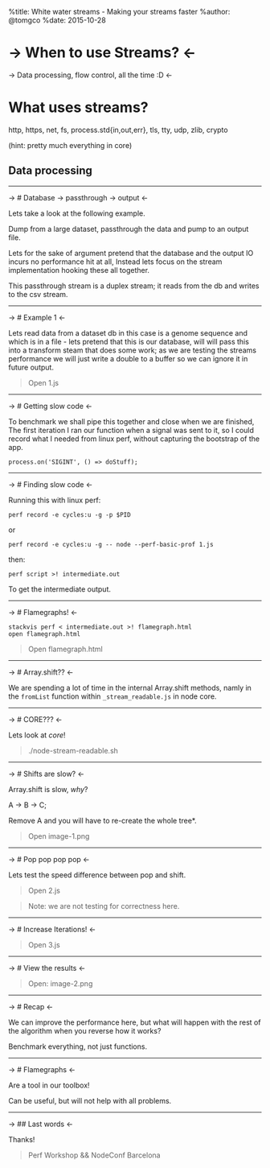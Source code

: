 %title: White water streams - Making your streams faster
%author: @tomgco
%date: 2015-10-28

-> When to use Streams? <-
=========

-> Data processing, flow control, all the time :D  <-

# What uses streams?

http, https, net, fs, process.std{in,out,err}, tls, tty, udp, zlib, crypto

(hint: pretty much everything in core)

## Data processing
-------------------------------------------------

-> # Database -> passthrough -> output  <-

Lets take a look at the following example.

Dump from a large dataset, passthrough the data and 
pump to an output file.

Lets for the sake of argument pretend that the database
and the output IO incurs no performance hit at all, Instead
lets focus on the stream implementation hooking these all together.

This passthrough stream is a duplex stream; it reads from the db and
writes to the csv stream.

-------------------------------------------------

-> # Example 1 <-

Lets read data from a dataset db in this case is a genome sequence and which 
is in a file - lets pretend that this is our database, will will pass this into
a transform steam that does some work; as we are testing the streams performance
we will just write a double to a buffer so we can ignore it in future output.

> Open 1.js

-------------------------------------------------

-> # Getting slow code <-

To benchmark we shall pipe this together and close when we are finished,
The first iteration I ran our function when a signal was sent to it, so I could
record what I needed from linux perf, without capturing the bootstrap of the app.

    process.on('SIGINT', () => doStuff);

-------------------------------------------------

-> # Finding slow code <-

Running this with linux perf:

    perf record -e cycles:u -g -p $PID

or 

    perf record -e cycles:u -g -- node --perf-basic-prof 1.js

then:

    perf script >! intermediate.out

To get the intermediate output.

-------------------------------------------------

-> # Flamegraphs! <-

    stackvis perf < intermediate.out >! flamegraph.html
    open flamegraph.html

> Open flamegraph.html

-------------------------------------------------

-> # Array.shift?? <-

We are spending a lot of time in the internal Array.shift methods, namly in the
`fromList` function within `_stream_readable.js` in node core.

-------------------------------------------------

-> # CORE??? <-

Lets look at *core*!

> ./node-stream-readable.sh

-------------------------------------------------

-> # Shifts are slow? <-

Array.shift is slow, *why*?

A -> B -> C;

Remove A and you will have to re-create the whole tree\*.

> Open image-1.png

-------------------------------------------------

-> # Pop pop pop pop <-

Lets test the speed difference between pop and shift.

> Open 2.js

> Note: we are not testing for correctness here.

-------------------------------------------------

-> # Increase Iterations! <-

> Open 3.js

-------------------------------------------------

-> # View the results <-

> Open: image-2.png

-------------------------------------------------

-> # Recap <-

We can improve the performance here, but what will happen with the rest of the
algorithm when you reverse how it works?

Benchmark everything, not just functions.

-------------------------------------------------

-> # Flamegraphs <-

Are a tool in our toolbox!

Can be useful, but will not help with all problems.

-------------------------------------------------

-> ## Last words <-

Thanks!

> Perf Workshop && NodeConf Barcelona
